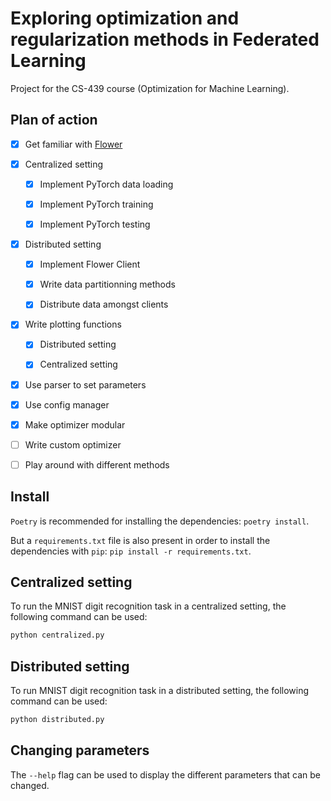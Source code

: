 # Exploring optimization and regularization methods in Federated Learning
Project for the CS-439 course (Optimization for Machine Learning).

## Plan of action
- [x] Get familiar with [Flower](https://github.com/adap/flower) 

- [x] Centralized setting

  - [x] Implement PyTorch data loading
  
  - [x] Implement PyTorch training
  
  - [x] Implement PyTorch testing

- [x] Distributed setting

  - [x] Implement Flower Client 

  - [x] Write data partitionning methods
  
  - [x] Distribute data amongst clients
  
- [x] Write plotting functions
 
  - [x] Distributed setting
  
  - [x] Centralized setting
  
- [x] Use parser to set parameters

- [x] Use config manager

- [x] Make optimizer modular

- [ ] Write custom optimizer

- [ ] Play around with different methods

## Install

`Poetry` is recommended for installing the dependencies: `poetry install`.

But a `requirements.txt` file is also present in order to install the dependencies with `pip`: `pip install -r requirements.txt`.

## Centralized setting

To run the MNIST digit recognition task in a centralized setting, the following command can be used:

```sh
python centralized.py
```

## Distributed setting

To run MNIST digit recognition task in a distributed setting, the following command can be used:

```sh
python distributed.py
```

## Changing parameters

The `--help` flag can be used to display the different parameters that can be changed.

